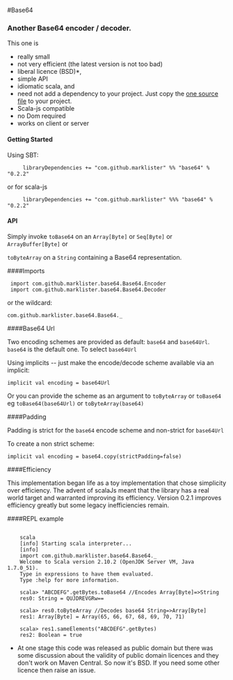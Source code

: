#Base64

### Another Base64 encoder / decoder.

This one is 
 + really small
 + not very efficient (the latest version is not too bad)
 + liberal licence (BSD)*,
 + simple API
 + idiomatic scala, and 
 + need not add a dependency to your project.  Just copy the [one source file](https://github.com/marklister/base64/blob/master/shared/src/main/scala/Base64.scala) to your project.
 + Scala-js compatible
 + no Dom required
 + works on client or server 
 
#### Getting Started

Using SBT:
```
     libraryDependencies += "com.github.marklister" %% "base64" % "0.2.2"
```
or for scala-js
```
     libraryDependencies += "com.github.marklister" %%% "base64" % "0.2.2"
```

#### API

Simply invoke `toBase64` on an `Array[Byte]`  or `Seq[Byte]` or `ArrayBuffer[Byte]` or

`toByteArray` on a `String` containing a Base64 representation.

####Imports

     import com.github.marklister.base64.Base64.Encoder 
     import com.github.marklister.base64.Base64.Decoder


or the wildcard:

`com.github.marklister.base64.Base64._`

####Base64 Url

Two encoding schemes are provided as default: `base64` and `base64Url`.  `base64` is the default one.  To select
`base64Url`

Using implicits -- just make the encode/decode scheme available via an implicit:
 
 ```
 implicit val encoding = base64Url
 ```
 
 Or you can provide the scheme as an argument to `toByteArray` or `toBase64` eg `toBase64(base64Url)` or `toByteArray(base64)`
  
####Padding

Padding is strict for the `base64` encode scheme and non-strict for `base64Url`

To create a non strict scheme:

```
implicit val encoding = base64.copy(strictPadding=false)
```

####Efficiency

This implementation began life as a toy implementation that chose simplicity over efficiency.
The advent of scalaJs meant that the library has a real world target and warranted
improving its efficiency.  Version 0.2.1 improves efficiency greatly but some legacy inefficiencies remain. 

####REPL example

```

    scala
    [info] Starting scala interpreter...
    [info] 
    import com.github.marklister.base64.Base64._
    Welcome to Scala version 2.10.2 (OpenJDK Server VM, Java 1.7.0_51).
    Type in expressions to have them evaluated.
    Type :help for more information.
    
    scala> "ABCDEFG".getBytes.toBase64 //Encodes Array[Byte]=>String
    res0: String = QUJDREVGRw==
    
    scala> res0.toByteArray //Decodes base64 String=>Array[Byte]
    res1: Array[Byte] = Array(65, 66, 67, 68, 69, 70, 71)
    
    scala> res1.sameElements("ABCDEFG".getBytes)
    res2: Boolean = true

```


* At one stage this code was released as public domain but there was some discussion about the validity of public
  domain licences and they don't work on Maven Central.  So now it's BSD.  If you need some other licence then raise an
  issue.
